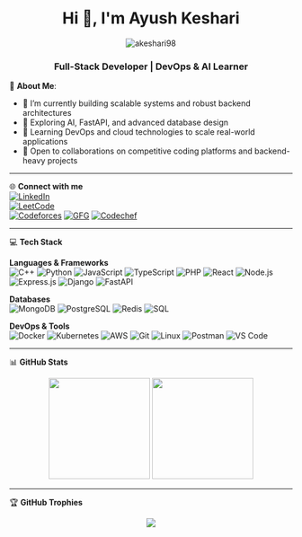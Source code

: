 <h1 align="center">Hi 👋, I'm Ayush Keshari</h1>
<p align="center">
  <img src="https://komarev.com/ghpvc/?username=akeshari98&label=Profile%20views&color=0e75b6&style=flat" alt="akeshari98" />
</p>
<h3 align="center">Full-Stack Developer | DevOps & AI Learner</h3>

💫 <b>About Me</b>:
- 🔭 I’m currently building scalable systems and robust backend architectures
- 🧠 Exploring AI, FastAPI, and advanced database design
- 🚀 Learning DevOps and cloud technologies to scale real-world applications
- 👯 Open to collaborations on competitive coding platforms and backend-heavy projects

---

🌐 <b>Connect with me</b>  
[![LinkedIn](https://img.shields.io/badge/LinkedIn-blue?style=flat&logo=linkedin)](https://www.linkedin.com/in/ayush-keshari-2645a026a/)  
[![LeetCode](https://img.shields.io/badge/LeetCode-1878-orange?style=flat&logo=leetcode)](https://leetcode.com/u/akeshari986/)  
[![Codeforces](https://img.shields.io/badge/Codeforces-1255-blue?style=flat&logo=codeforces)](https://codeforces.com/profile/ayush_keshari) 
[![GFG](https://img.shields.io/badge/GeeksforGeeks-0F9D58?style=flat&logo=geeksforgeeks&logoColor=white)](https://www.geeksforgeeks.org/user/akeshapr3o/)
[![Codechef](https://img.shields.io/badge/Codechef-1626-brightgreen?style=flat&logo=codechef)](https://www.codechef.com/users/ayush_keshari)  

---

💻 <b>Tech Stack</b>

<b>Languages & Frameworks</b><br>
![C++](https://img.shields.io/badge/C++-00599C?style=flat&logo=c%2B%2B&logoColor=white)
![Python](https://img.shields.io/badge/Python-3776AB?style=flat&logo=python&logoColor=white)
![JavaScript](https://img.shields.io/badge/JavaScript-F7DF1E?style=flat&logo=javascript&logoColor=black)
![TypeScript](https://img.shields.io/badge/TypeScript-3178C6?style=flat&logo=typescript&logoColor=white)
![PHP](https://img.shields.io/badge/PHP-777BB4?style=flat&logo=php&logoColor=white)
![React](https://img.shields.io/badge/React-20232A?style=flat&logo=react&logoColor=61DAFB)
![Node.js](https://img.shields.io/badge/Node.js-339933?style=flat&logo=node-dot-js&logoColor=white)
![Express.js](https://img.shields.io/badge/Express.js-000000?style=flat&logo=express&logoColor=white)
![Django](https://img.shields.io/badge/Django-092E20?style=flat&logo=django&logoColor=white)
![FastAPI](https://img.shields.io/badge/FastAPI-009688?style=flat&logo=fastapi&logoColor=white)

<b>Databases</b><br>
![MongoDB](https://img.shields.io/badge/MongoDB-4EA94B?style=flat&logo=mongodb&logoColor=white)
![PostgreSQL](https://img.shields.io/badge/PostgreSQL-4169E1?style=flat&logo=postgresql&logoColor=white)
![Redis](https://img.shields.io/badge/Redis-DC382D?style=flat&logo=redis&logoColor=white)
![SQL](https://img.shields.io/badge/SQL-4479A1?style=flat&logo=sqlite&logoColor=white)

<b>DevOps & Tools</b><br>
![Docker](https://img.shields.io/badge/Docker-2496ED?style=flat&logo=docker&logoColor=white)
![Kubernetes](https://img.shields.io/badge/Kubernetes-326CE5?style=flat&logo=kubernetes&logoColor=white)
![AWS](https://img.shields.io/badge/AWS-232F3E?style=flat&logo=amazonaws&logoColor=white)
![Git](https://img.shields.io/badge/Git-F05032?style=flat&logo=git&logoColor=white)
![Linux](https://img.shields.io/badge/Linux-FCC624?style=flat&logo=linux&logoColor=black)
![Postman](https://img.shields.io/badge/Postman-FF6C37?style=flat&logo=postman&logoColor=white)
![VS Code](https://img.shields.io/badge/VS%20Code-007ACC?style=flat&logo=visual-studio-code&logoColor=white)

---

📊 <b>GitHub Stats</b>
<div align="center">
  <img src="https://github-readme-stats.vercel.app/api?username=akeshari98&show_icons=true&theme=github_dark" height="180"/>
  <img src="https://github-readme-stats.vercel.app/api/top-langs/?username=akeshari98&layout=compact&theme=github_dark" height="180"/>
</div>

---

🏆 <b>GitHub Trophies</b>
<p align="center">
  <img src="https://github-profile-trophy.vercel.app/?username=akeshari98&theme=github" />
</p>
